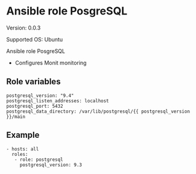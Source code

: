 # Ansible role PosgreSQL

Version: 0.0.3

Supported OS: Ubuntu

Ansible role PosgreSQL

- Configures Monit monitoring

## Role variables
```
postgresql_version: "9.4"
postgresql_listen_addresses: localhost
postgresql_port: 5432
postgresql_data_directory: /var/lib/postgresql/{{ postgresql_version }}/main
```

## Example
```
- hosts: all
  roles:
   - role: postgresql
     postgresql_version: 9.3
```
